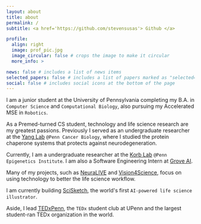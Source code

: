 ```yaml
---
layout: about
title: about
permalink: /
subtitle: <a href='https://github.com/stevensusas'> Github </a>

profile:
  align: right
  image: prof_pic.jpg
  image_circular: false # crops the image to make it circular
  more_info: >

news: false # includes a list of news items
selected_papers: false # includes a list of papers marked as "selected={true}"
social: false # includes social icons at the bottom of the page
---
```


I am a junior student at the University of Pennsylvania completing my B.A. in `Computer Science` and `Computational Biology`, also pursuing my Accelerated MSE in `Robotics`.

As a Premed-turned CS student, technology and life science research are my greatest passions. Previously I served as an undergraduate researcher at the [Yang Lab](https://www.med.upenn.edu/yanglab/) `@Penn Cancer Biology`, where I studied the protein chaperone systems that protects against neurodegeneration.

Currently, I am a undergraduate researcher at the [Korb Lab](https://www.korblab.com/) `@Penn Epigenetics Institute`. I am also a Software Engineering Intern at [Grove AI](https://grovetrials.com/).

Many of my projects, such as [NeuraLIVE](https://stevensusas.github.io/projects/3_project/) and [Vision4Science](https://stevensusas.github.io/projects/2_project/), focus on using technology to better the life science workflow.

I am currently building [SciSketch](https://stevensusas.github.io/projects/1_project/), the world's first `AI-powered life science illustrator`.

Aside, I lead [TEDxPenn](https://www.tedx-penn.com/), the `TEDx` student club at UPenn and the largest student-ran TEDx organization in the world.
